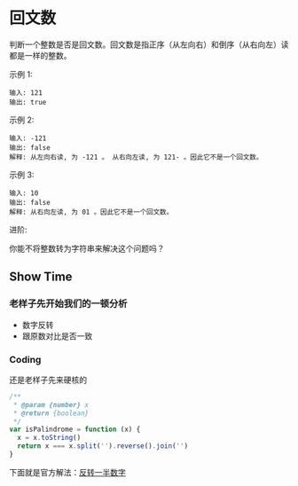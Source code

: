 # 回文数

判断一个整数是否是回文数。回文数是指正序（从左向右）和倒序（从右向左）读都是一样的整数。

示例 1:

    输入: 121
    输出: true

示例 2:

    输入: -121
    输出: false
    解释: 从左向右读, 为 -121 。 从右向左读, 为 121- 。因此它不是一个回文数。

示例 3:

    输入: 10
    输出: false
    解释: 从右向左读, 为 01 。因此它不是一个回文数。

进阶:

你能不将整数转为字符串来解决这个问题吗？

## Show Time

### 老样子先开始我们的一顿分析

- 数字反转
- 跟原数对比是否一致

### Coding

还是老样子先来硬核的

```js
/**
 * @param {number} x
 * @return {boolean}
 */
var isPalindrome = function (x) {
  x = x.toString()
  return x === x.split('').reverse().join('')
}
```

下面就是官方解法：[反转一半数字](https://leetcode-cn.com/problems/palindrome-number/solution/hui-wen-shu-by-leetcode-solution/)

```js
```

